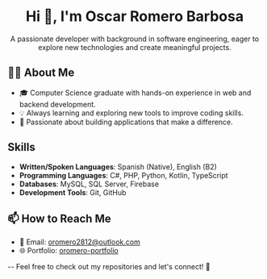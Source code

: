 <h1 align="center">Hi 👋, I'm Oscar Romero Barbosa</h1>

<p align="center">
  A passionate developer with background in software engineering, eager to explore new technologies and create meaningful projects.
</p>

## 👨‍💻 About Me
- 🎓 Computer Science graduate with hands-on experience in web and backend development.
- 💡 Always learning and exploring new tools to improve coding skills.
- 🚀 Passionate about building applications that make a difference.

## Skills

- **Written/Spoken Languages**: Spanish (Native), English (B2)
- **Programming Languages**: C#, PHP, Python, Kotlin, TypeScript
- **Databases**: MySQL, SQL Server, Firebase
- **Development Tools**: Git, GitHub

## 📫 How to Reach Me

- 📧 Email: [oromero2812@outlook.com](mailto:oromero2812@outlook.com)
- 🌐 Portfolio: [oromero-portfolio](https://oromerodev.netlify.app/)

--
Feel free to check out my repositories and let's connect! 💬
